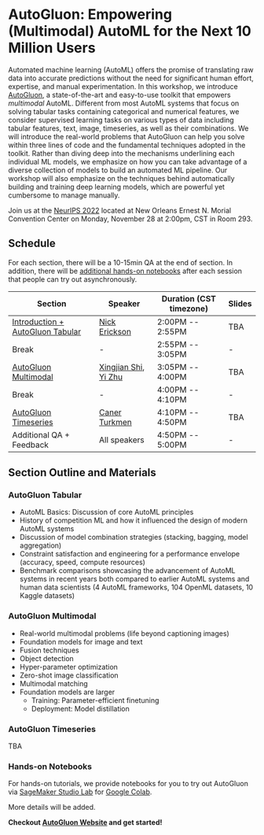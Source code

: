 # AutoGluon: Empowering (Multimodal) AutoML for the Next 10 Million Users

Automated machine learning (AutoML) offers the promise of translating raw data into accurate predictions without the need for 
significant human effort, expertise, and manual experimentation. In this workshop, we introduce [AutoGluon](https://github.com/autogluon/autogluon), 
a state-of-the-art and easy-to-use toolkit that empowers *multimodal* AutoML. Different from most AutoML systems that focus on solving tabular tasks 
containing categorical and numerical features, we consider supervised learning tasks on various types of data including tabular 
features, text, image, timeseries, as well as their combinations. We will introduce the real-world problems that AutoGluon can help you 
solve within three lines of code and the fundamental techniques adopted in the toolkit.
Rather than diving deep into the mechanisms underlining each individual ML models, 
we emphasize on how you can take advantage of a diverse collection of models to build an automated ML pipeline.
Our workshop will also emphasize on the techniques behind automatically building and training deep learning models, 
which are powerful yet cumbersome to manage manually.

Join us at the [NeurIPS 2022](https://nips.cc/) located at New Orleans Ernest N. Morial Convention Center on Monday, November 28 at 2:00pm, CST in 
Room 293.


## Schedule

For each section, there will be a 10-15min QA at the end of section. In addition, there will be [additional hands-on notebooks](#hands-on-notebooks) after 
each session that people can try out asynchronously.

| Section                                                | Speaker                                                                               | Duration (CST timezone) | Slides | 
|--------------------------------------------------------|---------------------------------------------------------------------------------------|-------------------------|--------|
| [Introduction + AutoGluon Tabular](#autogluon-tabular) | [Nick Erickson](https://github.com/Innixma)                                           | 2:00PM -- 2:55PM        | TBA    |
| Break                                                  | -                                                                                     | 2:55PM -- 3:05PM        | -      |
| [AutoGluon Multimodal](#autogluon-multimodal)          | [Xingjian Shi](https://github.com/sxjscience), [Yi Zhu](https://github.com/bryanyzhu) | 3:05PM -- 4:00PM        | TBA    |
| Break                                                  | -                                                                                     | 4:00PM -- 4:10PM        | -      |
| [AutoGluon Timeseries](#autogluon-timeseries)          | [Caner Turkmen](https://github.com/canerturkmen)                                      | 4:10PM -- 4:50PM        | TBA    |
| Additional QA + Feedback                               | All speakers                                                                          | 4:50PM -- 5:00PM        | -      |


## Section Outline and Materials

### AutoGluon Tabular

- AutoML Basics: Discussion of core AutoML principles
- History of competition ML and how it influenced the design of modern AutoML systems
- Discussion of model combination strategies (stacking, bagging, model aggregation)
- Constraint satisfaction and engineering for a performance envelope (accuracy, speed, compute resources)
- Benchmark comparisons showcasing the advancement of AutoML systems in recent years both compared to earlier AutoML systems and human data scientists (4 AutoML frameworks, 104 OpenML datasets, 10 Kaggle datasets)


### AutoGluon Multimodal

- Real-world multimodal problems (life beyond captioning images)
- Foundation models for image and text
- Fusion techniques
- Object detection
- Hyper-parameter optimization
- Zero-shot image classification
- Multimodal matching
- Foundation models are larger
  - Training: Parameter-efficient finetuning
  - Deployment: Model distillation


### AutoGluon Timeseries
TBA

### Hands-on Notebooks

For hands-on tutorials, we provide notebooks for you to try out AutoGluon via [SageMaker Studio Lab](https://aws.amazon.com/sagemaker/studio-lab/) for [Google Colab](https://colab.research.google.com/).

More details will be added.

**Checkout [AutoGluon Website](https://auto.gluon.ai/) and get started!**
